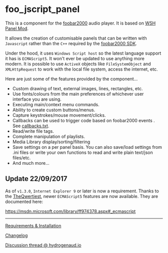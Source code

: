 # foo_jscript_panel

This is a component for the [foobar2000](https://www.foobar2000.org)
audio player. It is based on [WSH Panel Mod](https://code.google.com/archive/p/foo-wsh-panel-mod/). 

It allows the creation of customisable panels that can be written
with `Javascript` rather than the `C++` required by the [foobar2000 SDK](https://www.foobar2000.org/SDK).

Under the hood, it uses `Windows Script host` so the latest language support it has is
`ECMAScript5`. It won't ever be updated to use anything more modern. It is possible to
use `ActiveX` objects like `FileSystemObject` and `XMLHttpRequest` to work with the
local file system, access the internet, etc.

Here are just some of the features provided by the component...

* Custom drawing of text, external images, lines, rectangles, etc.
* Use fonts/colours from the main preferences of whichever user interface
  you are using.
* Executing main/context menu commands.
* Ability to create custom buttons/menus.
* Capture keystrokes/mouse movement/clicks.
* Callbacks can be used to trigger code based on foobar2000 events .
  See [callbacks.txt](https://raw.githubusercontent.com/19379/foo-jscript-panel/master/foo_jscript_panel/docs/Callbacks.txt).
* Read/write file tags.
* Complete manipulation of playlists.
* Media Library display/sorting/filtering
* Save settings on a per panel basis. You can also save/load settings
  from .ini files or write your own functions to read and write plain
  text/json files/etc.
* And much more...

## Update 22/09/2017

As of `v1.3.0`, `Internet Explorer 9` or later is now a requirement. Thanks to the
[TheQwertiest](https://github.com/TheQwertiest), newer `ECMAScript5` features
are now available. They are documented here:

https://msdn.microsoft.com/library/ff974378.aspx#_ecmascript

___

[Requirements & Installation](https://github.com/19379/foo-jscript-panel/wiki/Requirements-&-Installation)

[Changelog](https://github.com/19379/foo-jscript-panel/blob/master/CHANGELOG.md)

[Discussion thread @ hydrogenaud.io](https://hydrogenaud.io/index.php/topic,110499.0.html)
